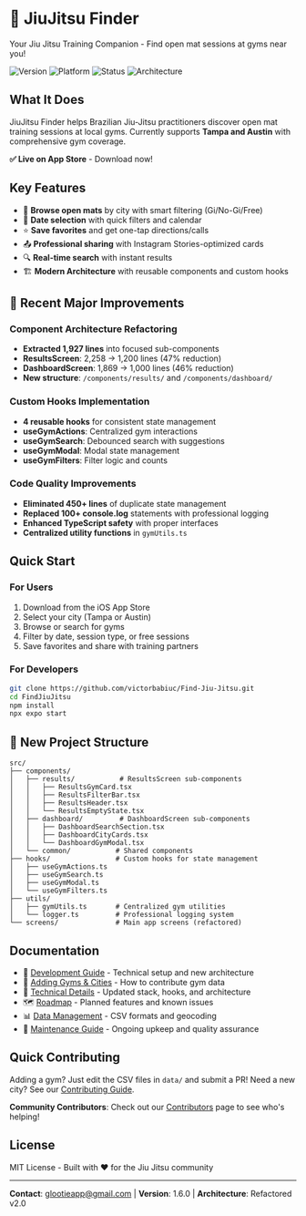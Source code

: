 # 🥋 JiuJitsu Finder

Your Jiu Jitsu Training Companion - Find open mat sessions at gyms near you!

![Version](https://img.shields.io/badge/version-1.3.0-blue.svg)
![Platform](https://img.shields.io/badge/platform-iOS-lightgrey.svg)
![Status](https://img.shields.io/badge/status-Live%20on%20App%20Store-success.svg)
![Architecture](https://img.shields.io/badge/architecture-Refactored%20v2.0-brightgreen.svg)

## What It Does

JiuJitsu Finder helps Brazilian Jiu-Jitsu practitioners discover open mat training sessions at local gyms. Currently supports **Tampa and Austin** with comprehensive gym coverage.

**✅ Live on App Store** - Download now!

## Key Features

- 🎯 **Browse open mats** by city with smart filtering (Gi/No-Gi/Free)
- 📅 **Date selection** with quick filters and calendar
- ⭐ **Save favorites** and get one-tap directions/calls
- 📤 **Professional sharing** with Instagram Stories-optimized cards
- 🔍 **Real-time search** with instant results
- 🏗️ **Modern Architecture** with reusable components and custom hooks

## 🚀 Recent Major Improvements

### Component Architecture Refactoring
- **Extracted 1,927 lines** into focused sub-components
- **ResultsScreen**: 2,258 → 1,200 lines (47% reduction)
- **DashboardScreen**: 1,869 → 1,000 lines (46% reduction)
- **New structure**: `/components/results/` and `/components/dashboard/`

### Custom Hooks Implementation
- **4 reusable hooks** for consistent state management
- **useGymActions**: Centralized gym interactions
- **useGymSearch**: Debounced search with suggestions
- **useGymModal**: Modal state management
- **useGymFilters**: Filter logic and counts

### Code Quality Improvements
- **Eliminated 450+ lines** of duplicate state management
- **Replaced 100+ console.log** statements with professional logging
- **Enhanced TypeScript safety** with proper interfaces
- **Centralized utility functions** in `gymUtils.ts`

## Quick Start

### For Users
1. Download from the iOS App Store
2. Select your city (Tampa or Austin)
3. Browse or search for gyms
4. Filter by date, session type, or free sessions
5. Save favorites and share with training partners

### For Developers
```bash
git clone https://github.com/victorbabiuc/Find-Jiu-Jitsu.git
cd FindJiuJitsu
npm install
npx expo start
```

## 📁 New Project Structure

```
src/
├── components/
│   ├── results/           # ResultsScreen sub-components
│   │   ├── ResultsGymCard.tsx
│   │   ├── ResultsFilterBar.tsx
│   │   ├── ResultsHeader.tsx
│   │   └── ResultsEmptyState.tsx
│   ├── dashboard/         # DashboardScreen sub-components
│   │   ├── DashboardSearchSection.tsx
│   │   ├── DashboardCityCards.tsx
│   │   └── DashboardGymModal.tsx
│   └── common/           # Shared components
├── hooks/                # Custom hooks for state management
│   ├── useGymActions.ts
│   ├── useGymSearch.ts
│   ├── useGymModal.ts
│   └── useGymFilters.ts
├── utils/
│   ├── gymUtils.ts       # Centralized gym utilities
│   └── logger.ts         # Professional logging system
└── screens/              # Main app screens (refactored)
```

## Documentation

- 📖 [Development Guide](docs/DEVELOPMENT.md) - Technical setup and new architecture
- 🏢 [Adding Gyms & Cities](docs/CONTRIBUTING.md) - How to contribute gym data
- 🔧 [Technical Details](docs/TECHNICAL.md) - Updated stack, hooks, and architecture
- 🗺️ [Roadmap](docs/ROADMAP.md) - Planned features and known issues
- 📊 [Data Management](docs/DATA.md) - CSV formats and geocoding
- 🔧 [Maintenance Guide](MAINTENANCE.md) - Ongoing upkeep and quality assurance

## Quick Contributing

Adding a gym? Just edit the CSV files in `data/` and submit a PR!
Need a new city? See our [Contributing Guide](docs/CONTRIBUTING.md).

**Community Contributors**: Check out our [Contributors](CONTRIBUTORS.md) page to see who's helping!

## License

MIT License - Built with ❤️ for the Jiu Jitsu community

---
**Contact**: glootieapp@gmail.com | **Version**: 1.6.0 | **Architecture**: Refactored v2.0

